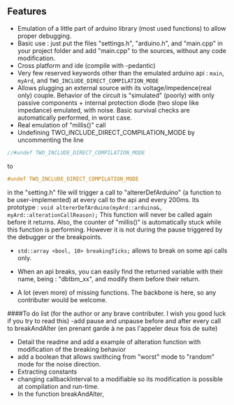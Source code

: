 ## Features

- Emulation of a little part of arduino library (most used functions) to allow proper debugging.
- Basic use : just put the files "settings.h", "arduino.h", and "main.cpp" in your project folder and add "main.cpp" to the sources, without any code modification. 
- Cross platform and ide (compile with -pedantic)
- Very few reserved keywords other than the emulated arduino api : `main`, `myArd`,  and `TWO_INCLUDE_DIRECT_COMPILATION_MODE`
- Allows plugging an external source with its voltage/impedence(real only) couple. Behavior of the circuit is "simulated" (poorly) with only passive components + internal protection diode (two slope like impedance) emulated, with noise. Basic survival checks are automatically performed, in worst case.
- Real emulation of "millis()" call
- Undefining TWO_INCLUDE_DIRECT_COMPILATION_MODE by uncommenting the line
```cpp
//#undef TWO_INCLUDE_DIRECT_COMPILATION_MODE
```
to
```cpp
#undef TWO_INCLUDE_DIRECT_COMPILATION_MODE
```
 in the "setting.h" file will trigger a call to "altererDefArduino" (a function to be user-implemented)  at every call to the api and every 200ms. Its prototype :
`void altererDefArduino(myArd::arduino&, myArd::alterationCallReason);`
This function will never be called again before it returns.
Also, the counter of "millis()" is automatically stuck while this function is performing.
However it is not during the pause triggered by the debugger or the breakpoints.
- `std::array <bool, 10> breakingTicks;` allows to break on some api calls only.
- When an api breaks, you can easily find the returned variable with their name, being :
"dbtbm_xx", and modify them before their return.

- A lot (even more) of missing functions. The backbone is here, so any contributer would be welcome.


####To do list (for the author or any brave contributer. I wish you good luck if you try to read this)
-add pause and unpause before and after every call to breakAndAlter (en prenant garde à ne pas l'appeler deux fois de suite)
- Detail the readme and add a example of alteration function with modification of the breaking behavior
- add a boolean that allows swithcing from "worst" mode to "random" mode for the noise direction.
- Extracting constants 
- changing callbackInterval to a modifiable so its modification is possible at compilation and run-time.
- In the function breakAndAlter, 